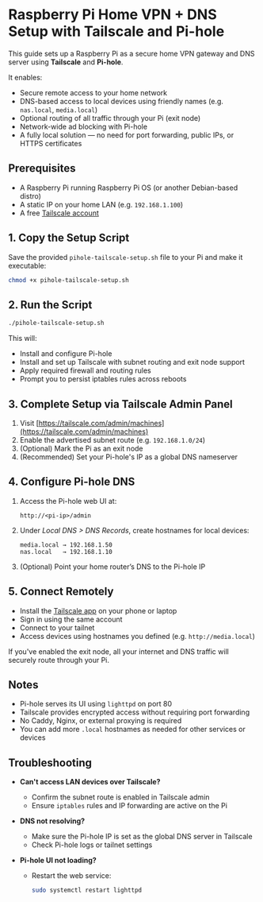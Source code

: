 # Raspberry Pi Home VPN + DNS Setup with Tailscale and Pi-hole

This guide sets up a Raspberry Pi as a secure home VPN gateway and DNS server using **Tailscale** and **Pi-hole**.

It enables:

- Secure remote access to your home network
- DNS-based access to local devices using friendly names (e.g. `nas.local`, `media.local`)
- Optional routing of all traffic through your Pi (exit node)
- Network-wide ad blocking with Pi-hole
- A fully local solution — no need for port forwarding, public IPs, or HTTPS certificates

## Prerequisites

- A Raspberry Pi running Raspberry Pi OS (or another Debian-based distro)
- A static IP on your home LAN (e.g. `192.168.1.100`)
- A free [Tailscale account](https://tailscale.com)


## 1. Copy the Setup Script

Save the provided `pihole-tailscale-setup.sh` file to your Pi and make it executable:

```bash
chmod +x pihole-tailscale-setup.sh
```

## 2. Run the Script

```bash
./pihole-tailscale-setup.sh
```

This will:
- Install and configure Pi-hole
- Install and set up Tailscale with subnet routing and exit node support
- Apply required firewall and routing rules
- Prompt you to persist iptables rules across reboots


## 3. Complete Setup via Tailscale Admin Panel

1. Visit [https://tailscale.com/admin/machines](https://tailscale.com/admin/machines)
2. Enable the advertised subnet route (e.g. `192.168.1.0/24`)
3. (Optional) Mark the Pi as an exit node
4. (Recommended) Set your Pi-hole's IP as a global DNS nameserver


## 4. Configure Pi-hole DNS

1. Access the Pi-hole web UI at:

   ```
   http://<pi-ip>/admin
   ```

2. Under *Local DNS > DNS Records*, create hostnames for local devices:

   ```
   media.local → 192.168.1.50
   nas.local   → 192.168.1.10
   ```

3. (Optional) Point your home router’s DNS to the Pi-hole IP


## 5. Connect Remotely

- Install the [Tailscale app](https://tailscale.com/download) on your phone or laptop
- Sign in using the same account
- Connect to your tailnet
- Access devices using hostnames you defined (e.g. `http://media.local`)

If you've enabled the exit node, all your internet and DNS traffic will securely route through your Pi.


## Notes

- Pi-hole serves its UI using `lighttpd` on port 80
- Tailscale provides encrypted access without requiring port forwarding
- No Caddy, Nginx, or external proxying is required
- You can add more `.local` hostnames as needed for other services or devices


## Troubleshooting

- **Can't access LAN devices over Tailscale?**
  - Confirm the subnet route is enabled in Tailscale admin
  - Ensure `iptables` rules and IP forwarding are active on the Pi

- **DNS not resolving?**
  - Make sure the Pi-hole IP is set as the global DNS server in Tailscale
  - Check Pi-hole logs or tailnet settings

- **Pi-hole UI not loading?**
  - Restart the web service:

    ```bash
    sudo systemctl restart lighttpd
    ```
